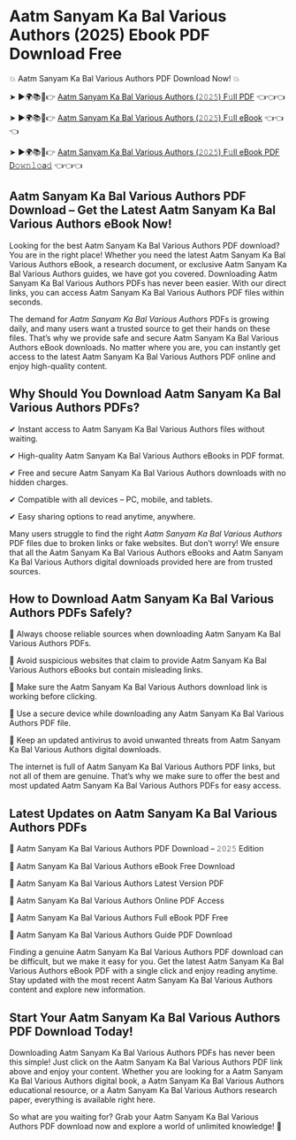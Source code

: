 # Aatm Sanyam Ka Bal Various Authors (2025) Ebook PDF Download Free

💥 Aatm Sanyam Ka Bal Various Authors PDF Download Now! 💥

➤ ►🌍📚📱👉 [Aatm Sanyam Ka Bal Various Authors (𝟸𝟶𝟸𝟻) F𝚞ll PDF](https://getpdf.xyz/aatm-sanyam-ka-bal-various-authors) 👈👈👈


➤ ►🌍📚📱👉 [Aatm Sanyam Ka Bal Various Authors (𝟸𝟶𝟸𝟻) F𝚞ll eBook](https://getpdf.xyz/aatm-sanyam-ka-bal-various-authors) 👈👈👈


➤ ►🌍📚📱👉 [Aatm Sanyam Ka Bal Various Authors (𝟸𝟶𝟸𝟻) F𝚞ll eBook PDF D𝚘𝚠𝚗𝚕𝚘a𝚍](https://getpdf.xyz/aatm-sanyam-ka-bal-various-authors) 👈👈👈


## Aatm Sanyam Ka Bal Various Authors PDF Download – Get the Latest Aatm Sanyam Ka Bal Various Authors eBook Now!

Looking for the best Aatm Sanyam Ka Bal Various Authors PDF download? You are in the right place! Whether you need the latest Aatm Sanyam Ka Bal Various Authors eBook, a research document, or exclusive Aatm Sanyam Ka Bal Various Authors guides, we have got you covered. Downloading Aatm Sanyam Ka Bal Various Authors PDFs has never been easier. With our direct links, you can access Aatm Sanyam Ka Bal Various Authors PDF files within seconds.

The demand for *Aatm Sanyam Ka Bal Various Authors* PDFs is growing daily, and many users want a trusted source to get their hands on these files. That’s why we provide safe and secure Aatm Sanyam Ka Bal Various Authors eBook downloads. No matter where you are, you can instantly get access to the latest Aatm Sanyam Ka Bal Various Authors PDF online and enjoy high-quality content.

## Why Should You Download Aatm Sanyam Ka Bal Various Authors PDFs?

✔ Instant access to Aatm Sanyam Ka Bal Various Authors files without waiting.

✔ High-quality Aatm Sanyam Ka Bal Various Authors eBooks in PDF format.

✔ Free and secure Aatm Sanyam Ka Bal Various Authors downloads with no hidden charges.

✔ Compatible with all devices – PC, mobile, and tablets.

✔ Easy sharing options to read anytime, anywhere.

Many users struggle to find the right *Aatm Sanyam Ka Bal Various Authors* PDF files due to broken links or fake websites. But don’t worry! We ensure that all the Aatm Sanyam Ka Bal Various Authors eBooks and Aatm Sanyam Ka Bal Various Authors digital downloads provided here are from trusted sources.

## How to Download Aatm Sanyam Ka Bal Various Authors PDFs Safely?

📌 Always choose reliable sources when downloading Aatm Sanyam Ka Bal Various Authors PDFs.

📌 Avoid suspicious websites that claim to provide Aatm Sanyam Ka Bal Various Authors eBooks but contain misleading links.

📌 Make sure the Aatm Sanyam Ka Bal Various Authors download link is working before clicking.

📌 Use a secure device while downloading any Aatm Sanyam Ka Bal Various Authors PDF file.

📌 Keep an updated antivirus to avoid unwanted threats from Aatm Sanyam Ka Bal Various Authors digital downloads.

The internet is full of Aatm Sanyam Ka Bal Various Authors PDF links, but not all of them are genuine. That’s why we make sure to offer the best and most updated Aatm Sanyam Ka Bal Various Authors PDFs for easy access.

## Latest Updates on Aatm Sanyam Ka Bal Various Authors PDFs

🔹 Aatm Sanyam Ka Bal Various Authors PDF Download – 𝟸𝟶𝟸𝟻 Edition

🔹 Aatm Sanyam Ka Bal Various Authors eBook Free Download

🔹 Aatm Sanyam Ka Bal Various Authors Latest Version PDF

🔹 Aatm Sanyam Ka Bal Various Authors Online PDF Access

🔹 Aatm Sanyam Ka Bal Various Authors Full eBook PDF Free

🔹 Aatm Sanyam Ka Bal Various Authors Guide PDF Download

Finding a genuine Aatm Sanyam Ka Bal Various Authors PDF download can be difficult, but we make it easy for you. Get the latest Aatm Sanyam Ka Bal Various Authors eBook PDF with a single click and enjoy reading anytime. Stay updated with the most recent Aatm Sanyam Ka Bal Various Authors content and explore new information.

## Start Your Aatm Sanyam Ka Bal Various Authors PDF Download Today!

Downloading Aatm Sanyam Ka Bal Various Authors PDFs has never been this simple! Just click on the Aatm Sanyam Ka Bal Various Authors PDF link above and enjoy your content. Whether you are looking for a Aatm Sanyam Ka Bal Various Authors digital book, a Aatm Sanyam Ka Bal Various Authors educational resource, or a Aatm Sanyam Ka Bal Various Authors research paper, everything is available right here.

So what are you waiting for? Grab your Aatm Sanyam Ka Bal Various Authors PDF download now and explore a world of unlimited knowledge! 🚀